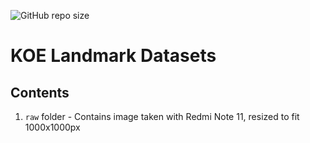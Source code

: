 ![GitHub repo size](https://img.shields.io/github/repo-size/KOE-Wayfind/koe-datasets)

# KOE Landmark Datasets

## Contents

1. `raw` folder - Contains image taken with Redmi Note 11, resized to fit 1000x1000px
